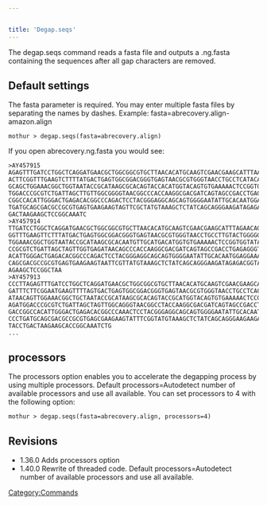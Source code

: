 ```yaml
---


title: 'Degap.seqs'
---
```

The degap.seqs command reads a fasta file and outputs a .ng.fasta
containing the sequences after all gap characters are removed.

## Default settings

The fasta parameter is required. You may enter multiple fasta files by
separating the names by dashes. Example:
fasta=abrecovery.align-amazon.align

    mothur > degap.seqs(fasta=abrecovery.align)

If you open abrecovery.ng.fasta you would see:

    >AY457915
    AGAGTTTGATCCTGGCTCAGGATGAACGCTGGCGGCGTGCTTAACACATGCAAGTCGAACGAAGCATTTAAGACAGATT
    ACTTCGGTTTGAAGTCTTTTATGACTGAGTGGCGGACGGGTGAGTAACGCGTGGGTAACCTGCCTCATACAGGGGGATA
    GCAGCTGGAAACGGCTGGTAATACCGCATAAGCGCACAGTACCACATGGTACAGTGTGAAAAACTCCGGTGGTATGAGA
    TGGACCCGCGTCTGATTAGCTTGTTGGCGGGGTAACGGCCCACCAAGGCGACGATCAGTAGCCGACCTGAGAGGGTGAC
    CGGCCACATTGGGACTGAGACACGGCCCAGACTCCTACGGGAGGCAGCAGTGGGGAATATTGCACAATGGAGGAAACTC
    TGATGCAGCGACGCCGCGTGAGTGAAGAAGTAGTTCGCTATGTAAAGCTCTATCAGCAGGGAAGATAGAGACGGTACCT
    GACTAAGAAGCTCCGGCAAATC
    >AY457914
    TTGATCCTGGCTCAGGATGAACGCTGGCGGCGTGCTTAACACATGCAAGTCGAACGAAGCATTTAGAACAGATTACTTC
    GGTTTGAAGTTCTTTATGACTGAGTGGCGGACGGGTGAGTAACGCGTGGGTAACCTGCCTTGTACTGGGGGATAGCAGC
    TGGAAACGGCTGGTAATACCGCATAAGCGCACAATGTTGCATGACATGGTGTGAAAAACTCCGGTGGTATAAGATGGAC
    CCGCGTCTGATTAGCTAGTTGGTGAGATAACAGCCCACCAAGGCGACGATCAGTAGCCGACCTGAGAGGGTGACCGGCC
    ACATTGGGACTGAGACACGGCCCAGACTCCTACGGGAGGCAGCAGTGGGGAATATTGCACAATGGAGGAAACTCTGATG
    CAGCGACGCCGCGTGAGTGAAGAAGTAATTCGTTATGTAAAGCTCTATCAGCAGGGAAGATAGAGACGGTACCTAACTA
    AGAAGCTCCGGCTAA
    >AY457913
    CCCTTAGAGTTTGATCCTGGCTCAGGATGAACGCTGGCGGCGTGCTTAACACATGCAAGTCGAACGAAGCACTTTTACA
    GATTTCTTCGGAATGAAGTTTTAGTGACTGAGTGGCGGACGGGTGAGTAACGCGTGGGTAACCTGCCTCACACAGGGGG
    ATAACAGTTGGAAACGGCTGCTAATACCGCATAAGCGCACAGTACCGCATGGTACAGTGTGAAAAACTCCGGTGGTGTG
    AGATGGACCCGCGTCTGATTAGCTAGTTGGCAGGGTAACGGCCTACCAAGGCGACGATCAGTAGCCGACCTGAGAGGGT
    GACCGGCCACATTGGGACTGAGACACGGCCCAAACTCCTACGGGAGGCAGCAGTGGGGAATATTGCACAATGGGGGAAA
    CCCTGATGCAGCGACGCCGCGTGAGCGAAGAAGTATTTCGGTATGTAAAGCTCTATCAGCAGGGAAGAAGAAATGACGG
    TACCTGACTAAGAAGCACCGGCAAATCTG
    ...

## processors

The processors option enables you to accelerate the degapping process by
using multiple processors. Default processors=Autodetect number of
available processors and use all available. You can set processors to 4
with the following option:

    mothur > degap.seqs(fasta=abrecovery.align, processors=4)

## Revisions

-   1.36.0 Adds processors option
-   1.40.0 Rewrite of threaded code. Default processors=Autodetect
    number of available processors and use all available.

[Category:Commands](Category:Commands)
